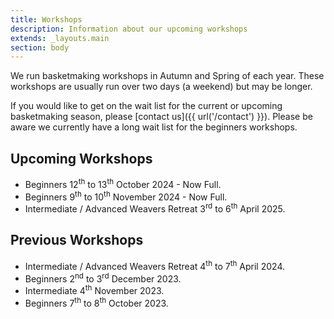 ```yaml
---
title: Workshops
description: Information about our upcoming workshops
extends: _layouts.main
section: body
---
```

<x-img src="/assets/img/IMG_20211204_155415838.jpg" caption="" class="float-right w-1/3 mx-2 my-2"/>

We run basketmaking workshops in Autumn and Spring of each year. These workshops are usually run over two days (a weekend) but may be longer.

If you would like to get on the wait list for the current or upcoming basketmaking season, please [contact us]({{ url('/contact') }}). Please be aware we currently have a long wait list for the beginners workshops.

## Upcoming Workshops

 - Beginners 12<sup>th</sup> to 13<sup>th</sup> October 2024 - Now Full.
 - Beginners 9<sup>th</sup> to 10<sup>th</sup> November 2024 - Now Full.
 - Intermediate / Advanced Weavers Retreat 3<sup>rd</sup> to 6<sup>th</sup> April 2025. 

## Previous Workshops

- Intermediate / Advanced Weavers Retreat 4<sup>th</sup> to 7<sup>th</sup> April 2024.
- Beginners 2<sup>nd</sup> to 3<sup>rd</sup> December 2023.
- Intermediate 4<sup>th</sup> November 2023.
- Beginners 7<sup>th</sup> to 8<sup>th</sup> October 2023.